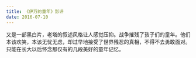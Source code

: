 ```yaml
---
title: 《伊万的童年》影评
date: 2016-07-10
---
```


又是一部黑白片，老塔的叙述风格让人感觉压抑。战争摧残了孩子们的童年。他们本该欢笑，本该无忧无虑，却过早地接受了世界残忍的真相，不得不去勇敢面对。只能在长大以后怀念那仅有的几段美好的童年记忆。
